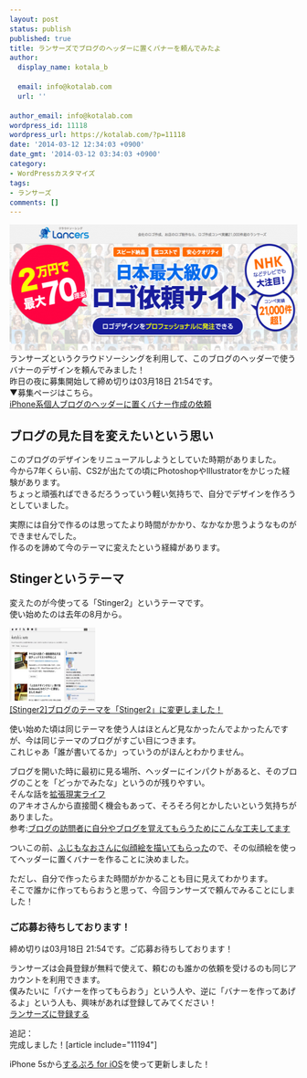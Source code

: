 ```yaml
---
layout: post
status: publish
published: true
title: ランサーズでブログのヘッダーに置くバナーを頼んでみたよ
author:
  display_name: kotala_b

  email: info@kotalab.com
  url: ''

author_email: info@kotalab.com
wordpress_id: 11118
wordpress_url: https://kotalab.com/?p=11118
date: '2014-03-12 12:34:03 +0900'
date_gmt: '2014-03-12 03:34:03 +0900'
category:
- WordPressカスタマイズ
tags:
- ランサーズ
comments: []
---
```

<p><img src="/wp-content/uploads/lancers_140312-546x221.png" alt="lancers_140312" width="546" height="221" class="alignnone size-large wp-image-11113" /><br />
ランサーズというクラウドソーシングを利用して、このブログのヘッダーで使うバナーのデザインを頼んでみました！<br />
昨日の夜に募集開始して締め切りは03月18日 21:54です。<br />
▼募集ページはこちら。<br />
<a href="http://www.lancers.jp/affiliate/track?id=273946&link=%2Fwork%2Fdetail%2F292572" target="_blank">iPhone系個人ブログのヘッダーに置くバナー作成の依頼</a><br />
</p>
<!--more-->
<h2>ブログの見た目を変えたいという思い</h2>
<p>このブログのデザインをリニューアルしようとしていた時期がありました。<br />
今から7年くらい前、CS2が出たての頃にPhotoshopやIllustratorをかじった経験があります。<br />
ちょっと頑張ればできるだろうっていう軽い気持ちで、自分でデザインを作ろうとしていました。</p>
<p>実際には自分で作るのは思ってたより時間がかかり、なかなか思うようなものができませんでした。<br />
作るのを諦めて今のテーマに変えたという経緯があります。</p>
<h2>Stingerというテーマ</h2>
<p>変えたのが今使ってる「Stinger2」というテーマです。<br />
使い始めたのは去年の8月から。</p>
<div class="shht">
<div class="shhtimg"><a href="/change-stinger2"><img src="/wp-content/uploads/stinger2-448x294.jpg" alt="" width="150" height="130" /></a></div>
<div class="shhttext"><a href="/change-stinger2">[Stinger2]ブログのテーマを「Stinger2」に変更しました！</a><a href="https://b.hatena.ne.jp/entry/https://kotalab.com/change-stinger2" target="_blank"><img border="0" src="https://b.hatena.ne.jp/entry/image/https://kotalab.com/change-stinger2" alt="" /></a></div>
</div>
<p>使い始めた頃は同じテーマを使う人はほとんど見なかったんでよかったんですが、今は同じテーマのブログがすごい目につきます。<br />
これじゃあ「誰が書いてるか」っていうのがほんとわかりません。</p>
<p>ブログを開いた時に最初に見る場所、ヘッダーにインパクトがあると、そのブログのことを「どっかでみたな」というのが残りやすい。<br />
そんな話を<a href="http://akio0911.net/" target="_blank">拡張現実ライフ</a><a href="https://b.hatena.ne.jp/entry/http://akio0911.net/" target="_blank"><img border="0" src="https://b.hatena.ne.jp/entry/image/http://akio0911.net/" alt="" /></a><br />
のアキオさんから直接聞く機会もあって、そろそろ何とかしたいという気持ちがありました。<br />
参考:<a href="http://akio0911.net/archives/27222" target="_blank">ブログの訪問者に自分やブログを覚えてもらうためにこんな工夫してます</a><a href="https://b.hatena.ne.jp/entry/http://akio0911.net/archives/27222" target="_blank"><img border="0" src="https://b.hatena.ne.jp/entry/image/http://akio0911.net/archives/27222" alt="" /></a></p>
<p>ついこの前、<a href="/new-icon" title="ふじもなおさんに似顔絵を書いてもらいました！">ふじもなおさんに似顔絵を描いてもらった</a>ので、その似顔絵を使ってヘッダーに置くバナーを作ることに決めました。</p>
<p>ただし、自分で作ったらまた時間がかかることも目に見えてわかります。<br />
そこで誰かに作ってもらおうと思って、今回ランサーズで頼んでみることにしました！</p>
<h3>ご応募お待ちしております！</h3>
<p>締め切りは03月18日 21:54です。ご応募お待ちしております！</p>
<p>ランサーズは会員登録が無料で使えて、頼むのも誰かの依頼を受けるのも同じアカウントを利用できます。<br />
僕みたいに「バナーを作ってもらおう」という人や、逆に「バナーを作ってあげるよ」という人も、興味があれば登録してみてください！<br />
<a href="http://www.lancers.jp/affiliate/track?id=273946&link=%2F" target=_blank>ランサーズに登録する</a></p>
<p>追記：<br />
完成しました！[article include="11194"]</p>
<p>iPhone 5sから<a href="https://itunes.apple.com/jp/app/surupuro-for-ios-buroguedita/id436676299?mt=8&uo=4&at=10l4yU" rel="nofollow" target="_blank">するぷろ for iOS</a>を使って更新しました！</p>
